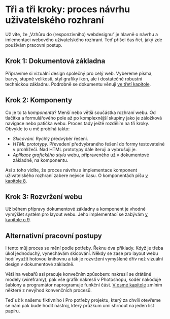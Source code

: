 # Tři a tři kroky: proces návrhu uživatelského rozhraní

Už víte, že „Vzhůru do (responzivního) webdesignu“ je hlavně o návrhu a imlementaci webového uživatelského rozhraní. Teď přišel čas říct, jaký zde používám pracovní postup.


## Krok 1: Dokumentová základna

Připravíme si vizuální design společný pro celý web. Vybereme písma, barvy, stupně velikosti, styl grafiky ikon, ale i dostatečně robustní technickou základnu. Podrobně se dokumentu věnuji [ve třetí kapitole](kap-dokumet.md).


## Krok 2: Komponenty

Co je to ta *komponenta*? Menší nebo větší součástka rozhraní webu. Od tlačítka a formulářového pole až po komplexnější skupiny jako je záložková navigace nebo patička webu. Proces tady ještě rozdělím na tři kroky. Obvykle to u mě probíhá takto:

- *Skicování.* Rychlý předvýběr řešení. 
- *HTML prototypy.* Převedení předvybraného řešení do formy testovatelné v prohlížeči. Nad HTML prototypy dále iteruji a vybrušuji je. 
- *Aplikace grafického stylu* webu, připraveného už v dokumentové základně, na komponentu. 

Asi z toho vidíte, že proces návrhu a implementace komponent uživatelského rozhraní zabere nejvíce času. O komponentách píšu [v kapitole 8](kap-ui-proces.md).


## Krok 3: Rozvržení webu

Už během přípravy dokumentové základny a komponent je vhodné vymýšlet systém pro layout webu. Jeho implementací se zabývám [v kapitole o 9](kap-layout.md).

## Alternativní pracovní postupy

I tento můj proces se mění podle potřeby. Řeknu dva příklady. Když je třeba úkol jednoduchý, vynechávám skicování. Někdy se zase pro layout webu hodí využít hotovou knihovnu a tak je rozvržení vymyšlené dřív než vizuální design v dokumentové základně.

Většina webařů asi pracuje konvečním způsobem: nakreslí se drátěné modely (wireframy), pak vše grafik nakreslí v Photoshopu, kodér nakóduje šablony a programátor naprogramuje funkční část. [V osmé kapitole](kap-ui-proces.md) zmíním některé z nevýhod konvenčních procesů.

Teď už k našemu fiktivního i Pro potřeby projektu, který za chvíli otevřeme se nám pak bude hodit nástroj, který průzkum umí shrnout na jeden list papíru.
